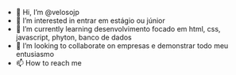 - 👋 Hi, I’m @velosojp
- 👀 I’m interested in entrar em estágio ou júnior
- 🌱 I’m currently learning desenvolvimento focado em html, css, javascript, phyton, banco de dados
- 💞️ I’m looking to collaborate on empresas e demonstrar todo meu entusiasmo
- 📫 How to reach me 

<!---no 83 99631-5740 ou veloso.jp@hotmail.com
velosojp/velosojp is a ✨ special ✨ repository because its `README.md` (this file) appears on your GitHub profile.
You can click the Preview link to take a look at your changes.
--->
